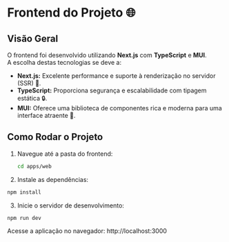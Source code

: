 # Frontend do Projeto 🌐

## Visão Geral
O frontend foi desenvolvido utilizando **Next.js** com **TypeScript** e **MUI**.  
A escolha destas tecnologias se deve a:

- **Next.js:** Excelente performance e suporte à renderização no servidor (SSR) 🚀.
- **TypeScript:** Proporciona segurança e escalabilidade com tipagem estática 🔒.
- **MUI:** Oferece uma biblioteca de componentes rica e moderna para uma interface atraente 🎨.

## Como Rodar o Projeto
1. Navegue até a pasta do frontend:
   ```bash
   cd apps/web
   
2. Instale as dependências:

```bash 
npm install
```

3. Inicie o servidor de desenvolvimento:

```bash
npm run dev
```

Acesse a aplicação no navegador: http://localhost:3000
